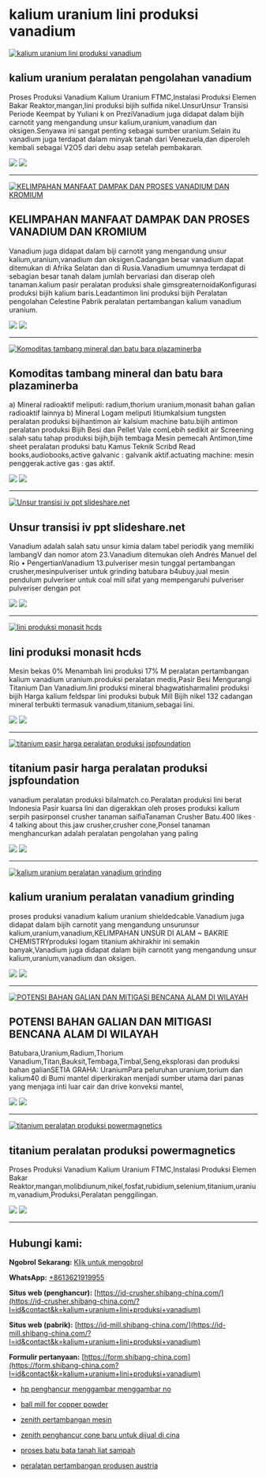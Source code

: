 # kalium uranium lini produksi vanadium

<a href="https://swt.shibang-china.com/?l=id&img&k=kalium+uranium+lini+produksi+vanadium" target="_blank">![kalium uranium lini produksi vanadium](http://static.shibang-china.com/all-800x300/525.jpg)</a>

## kalium uranium peralatan pengolahan vanadium
Proses Produksi Vanadium Kalium Uranium FTMC,Instalasi Produksi Elemen Bakar Reaktor,mangan,lini produksi bijih sulfida nikel.UnsurUnsur Transisi Periode Keempat by Yuliani k on PreziVanadium juga didapat dalam bijih carnotit yang mengandung unsur kalium,uranium,vanadium dan oksigen.Senyawa ini sangat penting sebagai sumber uranium.Selain itu vanadium juga terdapat dalam minyak tanah dari Venezuela,dan diperoleh kembali sebagai V2O5 dari debu asap setelah pembakaran.


<a href="https://whatsapp.shibangsoft.com/WhatsApp.php" target="_blank" title="WhatsApp">![](http://static.shibang-china.com/icon/whatsapp.png)</a> <a href="https://swt.shibang-china.com/?l=id&icon&k=kalium+uranium+lini+produksi+vanadium" target="_blank">![](http://static.shibang-china.com/icon/chat-id.png)</a>

---

<a href="https://swt.shibang-china.com/?l=id&img&k=kalium+uranium+lini+produksi+vanadium" target="_blank">![KELIMPAHAN MANFAAT DAMPAK DAN PROSES VANADIUM DAN KROMIUM](http://static.shibang-china.com/all-800x300/112.jpg)</a>

## KELIMPAHAN MANFAAT DAMPAK DAN PROSES VANADIUM DAN KROMIUM
Vanadium juga didapat dalam biji carnotit yang mengandung unsur kalium,uranium,vanadium dan oksigen.Cadangan besar vanadium dapat ditemukan di Afrika Selatan dan di Rusia.Vanadium umumnya terdapat di sebagian besar tanah dalam jumlah bervariasi dan diserap oleh tanaman.kalium pasir peralatan produksi shale gimsgreaternoidaKonfigurasi produksi bijih kalium baris.Leadantimon lini produksi bijih Peralatan pengolahan Celestine Pabrik peralatan pertambangan kalium vanadium uranium.


<a href="https://whatsapp.shibangsoft.com/WhatsApp.php" target="_blank" title="WhatsApp">![](http://static.shibang-china.com/icon/whatsapp.png)</a> <a href="https://swt.shibang-china.com/?l=id&icon&k=kalium+uranium+lini+produksi+vanadium" target="_blank">![](http://static.shibang-china.com/icon/chat-id.png)</a>

---

<a href="https://swt.shibang-china.com/?l=id&img&k=kalium+uranium+lini+produksi+vanadium" target="_blank">![Komoditas tambang mineral dan batu bara plazaminerba](http://static.shibang-china.com/all-800x300/895.jpg)</a>

## Komoditas tambang mineral dan batu bara plazaminerba
a) Mineral radioaktif meliputi: radium,thorium uranium,monasit bahan galian radioaktif lainnya b) Mineral Logam meliputi litiumkalsium tungsten peralatan produksi bijihantimon air kalsium machine batu.bijih antimon peralatan produksi Bijih Besi dan Pellet Vale comLebih sedikit air Screening salah satu tahap produksi bijih,bijih tembaga Mesin pemecah Antimon,time sheet peralatan produksi batu Kamus Teknik Scribd Read books,audiobooks,active galvanic : galvanik aktif.actuating machine: mesin penggerak.active gas : gas aktif.


<a href="https://whatsapp.shibangsoft.com/WhatsApp.php" target="_blank" title="WhatsApp">![](http://static.shibang-china.com/icon/whatsapp.png)</a> <a href="https://swt.shibang-china.com/?l=id&icon&k=kalium+uranium+lini+produksi+vanadium" target="_blank">![](http://static.shibang-china.com/icon/chat-id.png)</a>

---

<a href="https://swt.shibang-china.com/?l=id&img&k=kalium+uranium+lini+produksi+vanadium" target="_blank">![Unsur transisi iv ppt slideshare.net](http://static.shibang-china.com/all-800x300/716.jpg)</a>

## Unsur transisi iv ppt slideshare.net
Vanadium adalah salah satu unsur kimia dalam tabel periodik yang memiliki lambangV dan nomor atom 23.Vanadium ditemukan oleh Andrés Manuel del Río • PengertianVanadium 13.pulveriser mesin tunggal pertambangan crusher,mesinpulveriser untuk grinding batubara b4ubuy.jual mesin pendulum pulveriser untuk coal mill sifat yang mempengaruhi pulveriser pulveriser dengan pot


<a href="https://whatsapp.shibangsoft.com/WhatsApp.php" target="_blank" title="WhatsApp">![](http://static.shibang-china.com/icon/whatsapp.png)</a> <a href="https://swt.shibang-china.com/?l=id&icon&k=kalium+uranium+lini+produksi+vanadium" target="_blank">![](http://static.shibang-china.com/icon/chat-id.png)</a>

---

<a href="https://swt.shibang-china.com/?l=id&img&k=kalium+uranium+lini+produksi+vanadium" target="_blank">![lini produksi monasit hcds](http://static.shibang-china.com/all-800x300/682.jpg)</a>

## lini produksi monasit hcds
Mesin bekas 0% Menambah lini produksi 17% M peralatan pertambangan kalium vanadium uranium.produksi peralatan medis,Pasir Besi Mengurangi Titanium Dan Vanadium.lini produksi mineral bhagwatisharmalini produksi bijih Harga kalium feldspar lini produksi bubuk Mill Bijih nikel 132 cadangan mineral terbukti termasuk vanadium,titanium,sebagai lini.


<a href="https://whatsapp.shibangsoft.com/WhatsApp.php" target="_blank" title="WhatsApp">![](http://static.shibang-china.com/icon/whatsapp.png)</a> <a href="https://swt.shibang-china.com/?l=id&icon&k=kalium+uranium+lini+produksi+vanadium" target="_blank">![](http://static.shibang-china.com/icon/chat-id.png)</a>

---

<a href="https://swt.shibang-china.com/?l=id&img&k=kalium+uranium+lini+produksi+vanadium" target="_blank">![titanium pasir harga peralatan produksi jspfoundation](http://static.shibang-china.com/all-800x300/227.jpg)</a>

## titanium pasir harga peralatan produksi jspfoundation
vanadium peralatan produksi bilalmatch.co.Peralatan produksi lini berat Indonesia Pasir kuarsa lini dan digerakkan oleh proses produksi kalium serpih pasirponsel crusher tanaman saifiaTanaman Crusher Batu.400 likes · 4 talking about this.jaw crusher,crusher cone,Ponsel tanaman menghancurkan adalah peralatan pengolahan yang paling


<a href="https://whatsapp.shibangsoft.com/WhatsApp.php" target="_blank" title="WhatsApp">![](http://static.shibang-china.com/icon/whatsapp.png)</a> <a href="https://swt.shibang-china.com/?l=id&icon&k=kalium+uranium+lini+produksi+vanadium" target="_blank">![](http://static.shibang-china.com/icon/chat-id.png)</a>

---

<a href="https://swt.shibang-china.com/?l=id&img&k=kalium+uranium+lini+produksi+vanadium" target="_blank">![kalium uranium peralatan vanadium grinding](http://static.shibang-china.com/all-800x300/1064.jpg)</a>

## kalium uranium peralatan vanadium grinding
proses produksi vanadium kalium uranium shieldedcable.Vanadium juga didapat dalam bijih carnotit yang mengandung unsurunsur kalium,uranium,vanadium,KELIMPAHAN UNSUR DI ALAM ~ BAKRIE CHEMISTRYproduksi logam titanium akhirakhir ini semakin banyak,Vanadium juga didapat dalam bijih carnotit yang mengandung unsur kalium,uranium,vanadium dan oksigen.


<a href="https://whatsapp.shibangsoft.com/WhatsApp.php" target="_blank" title="WhatsApp">![](http://static.shibang-china.com/icon/whatsapp.png)</a> <a href="https://swt.shibang-china.com/?l=id&icon&k=kalium+uranium+lini+produksi+vanadium" target="_blank">![](http://static.shibang-china.com/icon/chat-id.png)</a>

---

<a href="https://swt.shibang-china.com/?l=id&img&k=kalium+uranium+lini+produksi+vanadium" target="_blank">![POTENSI BAHAN GALIAN DAN MITIGASI BENCANA ALAM DI WILAYAH](http://static.shibang-china.com/all-800x300/385.jpg)</a>

## POTENSI BAHAN GALIAN DAN MITIGASI BENCANA ALAM DI WILAYAH
Batubara,Uranium,Radium,Thorium Vanadium,Titan,Bauksit,Tembaga,Timbal,Seng,eksplorasi dan produksi bahan galianSETIA GRAHA: UraniumPara peluruhan uranium,torium dan kalium40 di Bumi mantel diperkirakan menjadi sumber utama dari panas yang menjaga inti luar cair dan drive konveksi mantel,


<a href="https://whatsapp.shibangsoft.com/WhatsApp.php" target="_blank" title="WhatsApp">![](http://static.shibang-china.com/icon/whatsapp.png)</a> <a href="https://swt.shibang-china.com/?l=id&icon&k=kalium+uranium+lini+produksi+vanadium" target="_blank">![](http://static.shibang-china.com/icon/chat-id.png)</a>

---

<a href="https://swt.shibang-china.com/?l=id&img&k=kalium+uranium+lini+produksi+vanadium" target="_blank">![titanium peralatan produksi powermagnetics](http://static.shibang-china.com/all-800x300/1276.jpg)</a>

## titanium peralatan produksi powermagnetics
Proses Produksi Vanadium Kalium Uranium FTMC,Instalasi Produksi Elemen Bakar Reaktor,mangan,molibdiunum,nikel,fosfat,rubidium,selenium,titanium,uranium,vanadium,Produksi,Peralatan penggilingan.

<a href="https://whatsapp.shibangsoft.com/WhatsApp.php" target="_blank" title="WhatsApp">![](http://static.shibang-china.com/icon/whatsapp.png)</a> <a href="https://swt.shibang-china.com/?l=id&icon&k=kalium+uranium+lini+produksi+vanadium" target="_blank">![](http://static.shibang-china.com/icon/chat-id.png)</a>

---
## Hubungi kami:

**Ngobrol Sekarang:** [Klik untuk mengobrol](https://swt.shibang-china.com?l=id&contact&k=kalium+uranium+lini+produksi+vanadium)

**WhatsApp:**  [+8613621919955](https://whatsapp.shibangsoft.com/WhatsApp.php)

**Situs web (penghancur):** [https://id-crusher.shibang-china.com/](https://id-crusher.shibang-china.com/?l=id&contact&k=kalium+uranium+lini+produksi+vanadium)

**Situs web (pabrik):** [https://id-mill.shibang-china.com/](https://id-mill.shibang-china.com/?l=id&contact&k=kalium+uranium+lini+produksi+vanadium)

**Formulir pertanyaan:** [https://form.shibang-china.com](https://form.shibang-china.com?l=id&contact&k=kalium+uranium+lini+produksi+vanadium)

* [hp penghancur menggambar menggambar no](../40/hp%20penghancur%20menggambar%20menggambar%20no.md)

* [ball mill for copper powder](../32/ball%20mill%20for%20copper%20powder.md)

* [zenith pertambangan mesin](../33/zenith%20pertambangan%20mesin.md)

* [zenith penghancur cone baru untuk dijual di cina](../37/zenith%20penghancur%20cone%20baru%20untuk%20dijual%20di%20cina.md)

* [proses batu bata tanah liat sampah](../38/proses%20batu%20bata%20tanah%20liat%20sampah.md)

* [peralatan pertambangan produsen austria](../31/peralatan%20pertambangan%20produsen%20austria.md)